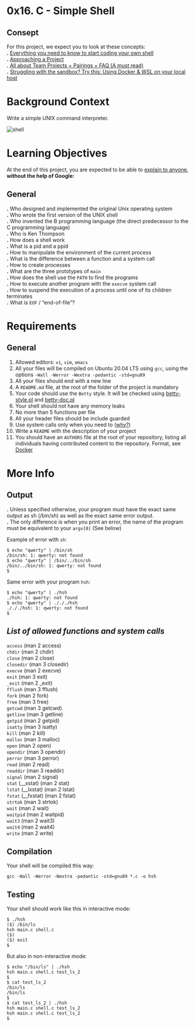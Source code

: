 # **0x16. C - Simple Shell**

## **Consept**
For this project, we expect you to look at these concepts: <br>
    **.** [Everything you need to know to start coding your own shell](https://intranet.alxswe.com/concepts/64) <br>
    **.** [Approaching a Project](https://intranet.alxswe.com/concepts/350) <br>
    **.** [All about Team Projects + Pairings + FAQ (A must read)](https://intranet.alxswe.com/concepts/100037) <br>
    **.** [Struggling with the sandbox? Try this: Using Docker & WSL on your local host](https://intranet.alxswe.com/concepts/100039) <br>


 # **Background Context**
   Write a simple UNIX command interpreter.

![shell](https://github.com/A-C-Martins/simple_shell/assets/125482540/2ad19c7d-dd69-4dd4-8345-661e865daa57)

# Learning Objectives
At the end of this project, you are expected to be able to [explain to anyone](https://intranet.alxswe.com/rltoken/9LNz86CtOTos9oL3zxIO3A), **without the help of Google:**

## General
**.** Who designed and implemented the original Unix operating system <br>
**.** Who wrote the first version of the UNIX shell <br>
**.** Who invented the B programming language (the direct predecessor to the C programming language) <br>
**.** Who is Ken Thompson <br>
**.** How does a shell work <br>
**.** What is a pid and a ppid <br>
**.** How to manipulate the environment of the current process <br>
**.** What is the difference between a function and a system call <br>
**.** How to create processes <br>
**.** What are the three prototypes of ``main`` <br>
**.** How does the shell use the ``PATH`` to find the programs <br>
**.** How to execute another program with the ``execve`` system call <br>
**.** How to suspend the execution of a process until one of its children terminates <br>
**.** What is ``EOF`` / “end-of-file”? <br>

# Requirements
## General

1. Allowed editors: ``vi``, ``vim``, ``emacs`` <br>
2. All your files will be compiled on Ubuntu 20.04 LTS using ``gcc``, using the options ``-Wall -Werror -Wextra -pedantic -std=gnu89`` <br>
3. All your files should end with a new line <br>
4. A ``README.md`` file, at the root of the folder of the project is mandatory <br>
5. Your code should use the ``Betty`` style. It will be checked using [betty-style.pl](https://github.com/alx-tools/Betty/blob/master/betty-style.pl) and [betty-doc.pl](https://github.com/alx-tools/Betty/blob/master/betty-doc.pl) <br>
6. Your shell should not have any memory leaks <br>
7. No more than 5 functions per file <br>
8. All your header files should be include guarded <br>
9. Use system calls only when you need to ([why?](https://intranet.alxswe.com/rltoken/EU7B1PTSy14INnZEShpobQ)) <br>
10. Write a ``README`` with the description of your project <br>
11. You should have an ``AUTHORS`` file at the root of your repository, listing all individuals having contributed content to the repository. Format, see [Docker](https://intranet.alxswe.com/rltoken/UL8J3kgl7HBK_Z9iBL3JFg) <br>

# More Info
## Output
**.** Unless specified otherwise, your program must have the exact same output as sh (/bin/sh) as well as the exact same error output. <br>
**.** The only difference is when you print an error, the name of the program must be equivalent to your ``argv[0]`` (See below) <br>

Example of error with ``sh``:
```
$ echo "qwerty" | /bin/sh
/bin/sh: 1: qwerty: not found
$ echo "qwerty" | /bin/../bin/sh
/bin/../bin/sh: 1: qwerty: not found
$
```
Same error with your program ``hsh``:
```
$ echo "qwerty" | ./hsh
./hsh: 1: qwerty: not found
$ echo "qwerty" | ./././hsh
./././hsh: 1: qwerty: not found
$
```

## ***List of allowed functions and system calls***
``access`` (man 2 access) <br>
``chdir`` (man 2 chdir) <br>
``close`` (man 2 close) <br>
``closedir`` (man 3 closedir) <br>
``execve`` (man 2 execve) <br>
``exit`` (man 3 exit) <br>
``_exit`` (man 2 _exit) <br>
``fflush`` (man 3 fflush) <br>
``fork`` (man 2 fork) <br>
``free`` (man 3 free) <br>
``getcwd`` (man 3 getcwd) <br>
``getline`` (man 3 getline) <br>
``getpid`` (man 2 getpid) <br>
``isatty`` (man 3 isatty) <br>
``kill`` (man 2 kill) <br>
``malloc`` (man 3 malloc) <br>
``open`` (man 2 open) <br>
``opendir`` (man 3 opendir) <br>
``perror`` (man 3 perror) <br>
``read`` (man 2 read) <br>
``readdir`` (man 3 readdir) <br>
``signal`` (man 2 signal) <br>
``stat`` (__xstat) (man 2 stat) <br>
``lstat`` (__lxstat) (man 2 lstat) <br>
``fstat`` (__fxstat) (man 2 fstat) <br>
``strtok`` (man 3 strtok) <br>
``wait`` (man 2 wait) <br>
``waitpid`` (man 2 waitpid) <br>
``wait3`` (man 2 wait3) <br>
``wait4`` (man 2 wait4) <br>
``write`` (man 2 write) <br>

## Compilation
Your shell will be compiled this way:
```
gcc -Wall -Werror -Wextra -pedantic -std=gnu89 *.c -o hsh
```

## Testing
Your shell should work like this in interactive mode:
```
$ ./hsh
($) /bin/ls
hsh main.c shell.c
($)
($) exit
$
```
But also in non-interactive mode:
```
$ echo "/bin/ls" | ./hsh
hsh main.c shell.c test_ls_2
$
$ cat test_ls_2
/bin/ls
/bin/ls
$
$ cat test_ls_2 | ./hsh
hsh main.c shell.c test_ls_2
hsh main.c shell.c test_ls_2
$
```
